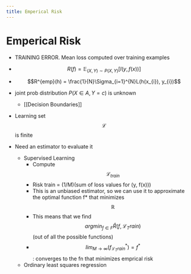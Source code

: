 ```yaml
---
title: Emperical Risk
---
```


# Emperical Risk
- TRAINING ERROR. Mean loss computed over training examples
- $$R(f) = \mathbb{E} _{(X,Y) \sim P(X,Y)}[l(y, f(x))]$$
- $$R^{emp}(h) = \frac{1}{N}\Sigma_{i=1}^{N}L(h(x_{i}), y_{i})$$
- joint prob distribution $P(X\in A,Y=c)$ is unknown
	- [[Decision Boundaries]]
	
- Learning set $$\mathcal L$$ is finite
- Need an estimator to evaluate it
	- Supervised Learning
		- Compute $$\mathcal L_{train}$$
		- Risk train = (1/M)(sum of loss values for (y, f(x)))
		- This is an unbiased estimator, so we can use it to approximate the optimal function f* that minimizes $$\mathbb{R}$$
		- This means that we find $$argmin_{f\in F} \hat R(f, \mathcal{L}_Train)$$ (out of all the possible functions)
		- $$lim_{M\rightarrow \infty}(f^*_{\mathcal{L}_Train}) = f^*$$ : converges to the fn that minimizes emprical risk
	- Ordinary least squares regression










